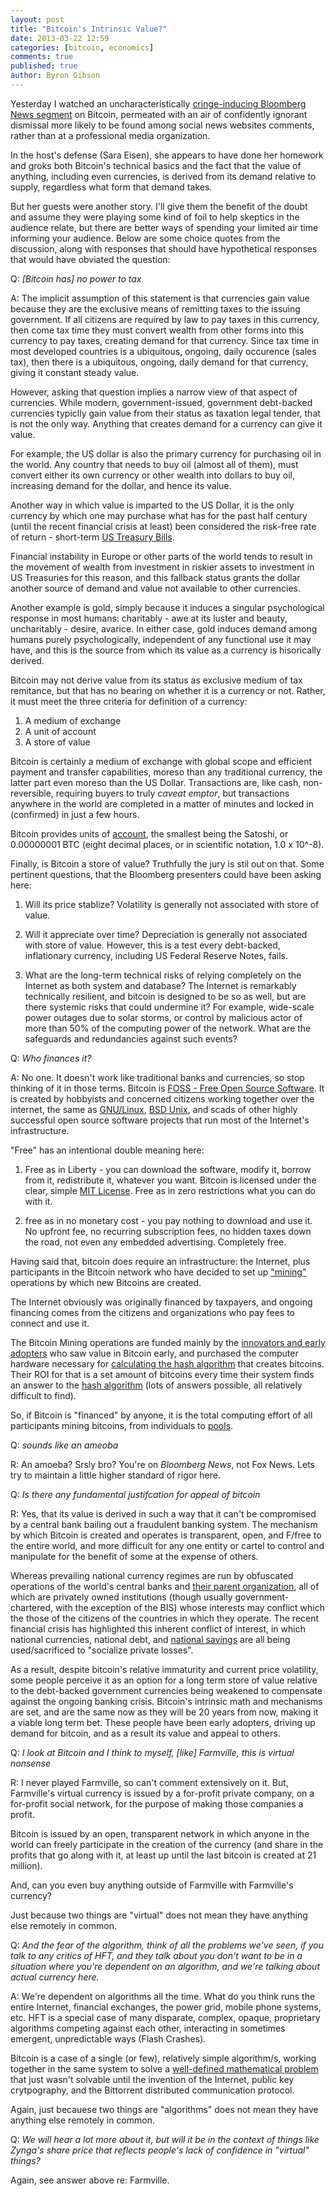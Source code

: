 ```yaml
---
layout: post
title: "Bitcoin's Intrinsic Value?"
date: 2013-03-22 12:59
categories: [bitcoin, economics]
comments: true
published: true
author: Byron Gibson
---
```


Yesterday I watched an uncharacteristically [cringe-inducing Bloomberg News 
segment][1] on Bitcoin, permeated with an air of confidently ignorant dismissal more 
likely to be found among social news websites comments, rather than at a professional 
media organization.

In the host's defense (Sara Eisen), she appears to have done her homework and groks both 
Bitcoin's technical basics and the fact that the value of anything, including even 
currencies, is derived from its demand relative to supply, regardless what form that 
demand takes.

But her guests were another story.  I'll give them the benefit of the doubt and assume
they were playing some kind of foil to help skeptics in the audience relate, but there 
are better ways of spending your limited air time informing your audience.  Below are 
some choice quotes from the discussion, along with responses that should have hypothetical
responses that would have obviated the question:

<!-- more -->

Q:  *[Bitcoin has] no power to tax*

A:  The implicit assumption of this statement is that currencies gain value because 
they are the exclusive means of remitting taxes to the issuing government.  If 
all citizens are required by law to pay taxes in this currency, then come tax 
time they must convert wealth from other forms into this currency to pay taxes,
creating demand for that currency.  Since tax time in most developed countries is
a ubiquitous, ongoing, daily occurence (sales tax), then there is a ubiquitous, 
ongoing, daily demand for that currency, giving it constant steady value.

However, asking that question implies a narrow view of that aspect of currencies.
While modern, government-issued, government debt-backed currencies typiclly gain 
value from their status as taxation legal tender, that is not the only way.
Anything that creates demand for a currency can give it value.  

For example, the US dollar is also the primary currency for purchasing oil in the 
world.  Any country that needs to buy oil (almost all of them), must convert either 
its own currency or other wealth into dollars to buy oil, increasing demand for the 
dollar, and hence its value.

Another way in which value is imparted to the US Dollar, it is the only currency by 
which one may purchase what has for the past half century (until the recent financial 
crisis at least) been considered the risk-free rate of return - short-term [US 
Treasury Bills][10].  

Financial instability in Europe or other parts of the world tends to result in the 
movement of wealth from investment in riskier assets to investment in US Treasuries 
for this reason, and this fallback status grants the dollar another source of demand 
and value not available to other currencies.

Another example is gold, simply because it induces a singular psychological response
in most humans: charitably - awe at its luster and beauty, uncharitably - desire, 
avarice.  In either case, gold induces demand among humans purely psychologically, 
independent of any functional use it may have, and this is the source from which its 
value as a currency is hisorically derived.

Bitcoin may not derive value from its status as exclusive medium of tax remitance, 
but that has no bearing on whether it is a currency or not.  Rather, it must meet
the three criteria for definition of a currency:

1.  A medium of exchange
2.  A unit of account
3.  A store of value

Bitcoin is certainly a medium of exchange with global scope and efficient payment and 
transfer capabilities, moreso than any traditional currency, the latter part even
moreso than the US Dollar.  Transactions are, like cash, non-reversible, requiring
buyers to truly *caveat emptor*, but transactions anywhere in the world are completed
in a matter of minutes and locked in (confirmed) in just a few hours.

Bitcoin provides units of [account][16], the smallest being the Satoshi, or 
0.00000001 BTC (eight decimal places, or in scientific notation, 1.0 x 10^-8).

Finally, is Bitcoin a store of value?  Truthfully the jury is stil out on that.  Some 
pertinent questions, that the Bloomberg presenters could have been asking here:

1.  Will its price stablize?  Volatility is generally not associated with store of
value.

2.  Will it appreciate over time?  Depreciation is generally not associated with store
of value.  However, this is a test every debt-backed, inflationary currency, 
including US Federal Reserve Notes, fails.

3.  What are the long-term technical risks of relying completely on the Internet as
both system and database?  The Internet is remarkably technically resilient, and
bitcoin is designed to be so as well, but are there systemic risks that could
undermine it?  For example, wide-scale power outages due to solar storms, or
control by malicious actor of more than 50% of the computing power of the network.
What are the safeguards and redundancies against such events?

Q:  *Who finances it?*

A:  No one.  It doesn't work like traditional banks and currencies, so stop thinking 
of it in those terms.  Bitcoin is [FOSS - Free Open Source Software][14].  It is 
created by hobbyists and concerned citizens working together over the internet, the 
same as [GNU/Linux][12], [BSD Unix][13], and scads of other highly successful open 
source software projects that run most of the Internet's infrastructure.  

"Free" has an intentional double meaning here:

1.  Free as in Liberty - you can download the software, modify it, borrow from it, 
redistribute it, whatever you want.  Bitcoin is licensed under the clear, 
simple [MIT License][4].  Free as in zero restrictions what you can do with it.

2.  free as in no monetary cost - you pay nothing to download and use it.  No 
upfront fee, no recurring subscription fees, no hidden taxes down the road, not 
even any embedded advertising.  Completely free.

Having said that, bitcoin does require an infrastructure:  the Internet, plus 
participants in the Bitcoin network who have decided to set up ["mining"][6] 
operations by which new Bitcoins are created.  

The Internet obviously was originally financed by taxpayers, and ongoing financing 
comes from the citizens and organizations who pay fees to connect and use it.

The Bitcoin Mining operations are funded mainly by the [innovators and early 
adopters][5] who saw value in Bitcoin early, and purchased the computer hardware
necessary for [calculating the hash algorithm][8] that creates bitcoins.  Their ROI
for that is a set amount of bitcoins every time their system finds an answer to 
the [hash algorithm][7] (lots of answers possible, all relatively difficult 
to find).

So, if Bitcoin is "financed" by anyone, it is the total computing effort of all 
participants mining bitcoins, from individuals to [pools][9].


Q:  *sounds like an ameoba*

R:  An amoeba?  Srsly bro?  You're on  *Bloomberg News*, not Fox News.  Lets try to
maintain a little higher standard of rigor here.

Q:  *Is there any fundamental justifcation for appeal of bitcoin*

R:  Yes, that its value is derived in such a way that it can't be compromised by a central
bank bailing out a fraudulent banking system.  The mechanism by which Bitcoin is 
created and operates is transparent, open, and F/free to the entire world, and more 
difficult for any one entity or cartel to control and manipulate for the benefit of 
some at the expense of others.

Whereas prevailing national currency regimes are run by obfuscated operations of the 
world's central banks and [their parent organization][11], all of which are privately 
owned institutions (though usually government-chartered, with the exception of the BIS) 
whose interests may conflict which the those of the citizens of the countries in which 
they operate.  The recent financial crisis has highlighted this inherent conflict of 
interest, in which national currencies, national debt, and [national savings][15] are 
all being used/sacrificed to "socialize private losses".

As a result, despite bitcoin's relative immaturity and current price volatility, 
some people perceive it as an option for a long term store of value relative to 
the debt-backed government currencies being weakened to compensate against the ongoing 
banking crisis.  Bitcoin's intrinsic math and mechanisms are set, and are the same 
now as they will be 20 years from now, making it a viable long term bet.  These 
people have been early adopters, driving up demand for bitcoin, and as a result its 
value and appeal to others.


Q:  *I look at Bitcoin and I think to myself, [like] Farmville, this is virtual nonsense*

R:  I never played Farmville, so can't comment extensively on it.  But, Farmville's virtual 
currency is issued by a for-profit private company, on a for-profit social network, 
for the purpose of making those companies a profit.

Bitcoin is issued by an open, transparent network in which anyone in the world can 
freely participate in the creation of the currency (and share in the profits that go 
along with it, at least up until the last bitcoin is created at 21 million).  

And, can you even buy anything outside of Farmville with Farmville's currency?

Just because two things are "virtual" does not mean they have anything else remotely
in common.


Q:  *And the fear of the algorithm, think of all the problems we've seen, if you talk to any 
critics of HFT, and they talk about you don't want to be in a situation where you're
dependent on an algorithm, and we're talking about actual currency here.*

A:  We're dependent on algorithms all the time.  What do you think runs the entire Internet,
financial exchanges, the power grid, mobile phone systems, etc.  HFT is a special case 
of many disparate, complex, opaque, proprietary algorithms competing against each 
other, interacting in sometimes emergent, unpredictable ways (Flash Crashes).  

Bitcoin is a case of a single (or few), relatively simple algorithm/s, working together 
in the same system to solve a [well-defined mathematical problem][17] that just wasn't 
solvable until the invention of the Internet, public key crytpography, and the Bittorrent 
distributed communication protocol.

Again, just becauese two things are "algorithms" does not mean they have anything else
remotely in common.

Q:  *We will hear a lot more about it, but will it be in the context of things like Zynga's 
share price that reflects people's lack of confidence in "virtual" things?*

Again, see answer above re: Farmville.


[1]:    http://www.bloomberg.com/video/a-look-at-the-world-s-largest-online-currency-cPMjkXT0QB~SWJbQWWaB2g.html
[2]:    http://www.bloomberg.com/news/2011-12-23/fed-s-once-secret-data-compiled-by-bloomberg-released-to-public.html
[3]:    http://www.bloomberg.com/apps/news?pid=newsarchive&sid=a7CC61ZsieV4
[4]:    http://opensource.org/licenses/MIT
[5]:    https://en.wikipedia.org/wiki/Technology_adoption_lifecycle
[6]:    https://en.wikipedia.org/wiki/Bitcoin#Bitcoin_mining
[7]:    https://en.bitcoin.it/wiki/Mining#The_Computationally-Difficult_Problem
[8]:    http://www.businessinsider.com/how-to-mine-bitcoins-2013-3?op=1
[9]:    https://en.bitcoin.it/wiki/Pooled_mining
[10]:   http://financial-dictionary.thefreedictionary.com/Risk-Free+Rate+of+Return
[11]:   https://en.wikipedia.org/wiki/Bank_for_International_Settlements
[12]:   https://en.wikipedia.org/wiki/Linux
[13]:   https://en.wikipedia.org/wiki/BSD_UNIX
[14]:   https://en.wikipedia.org/wiki/Free_and_Open_Source_Software
[15]:   http://www.bloomberg.com/news/2013-03-22/merkel-vents-anger-at-cyprus-over-bailout-plan-as-deadline-looms.html
[16]:   https://en.bitcoin.it/wiki/Units
[17]:   http://expectedpayoff.com/blog/2013/03/22/bitcoin-and-the-byzantine-generals-problem/
    
